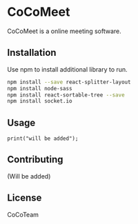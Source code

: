 # CoCoMeet

CoCoMeet is a online meeting software.

## Installation

Use npm to install additional library to run.

```bash
npm install --save react-splitter-layout
npm install node-sass
npm install react-sortable-tree --save
npm install socket.io
```

## Usage

```
print("will be added");
```

## Contributing
(Will be added)

## License
CoCoTeam
